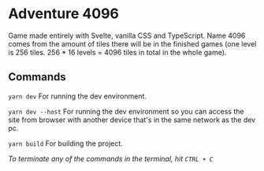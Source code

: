 # Adventure 4096

Game made entirely with Svelte, vanilla CSS and TypeScript. Name 4096 comes
from the amount of tiles there will be in the finished games (one level is
256 tiles. 256 * 16 levels = 4096 tiles in total in the whole game).

## Commands

`yarn dev` For running the dev environment.

`yarn dev --host` For running the dev environment so you can access the site
                  from browser with another device that's in the same network
                  as the dev pc.

`yarn build` For building the project.

*To terminate any of the commands in the terminal, hit `CTRL + C`*

